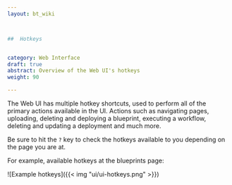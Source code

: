 ```yaml
---
layout: bt_wiki



##  Hotkeys


category: Web Interface
draft: true
abstract: Overview of the Web UI's hotkeys
weight: 90

---
```



The Web UI has multiple hotkey shortcuts, used to perform all of the primary actions available in the UI. Actions such as navigating pages, uploading, deleting and deploying a blueprint, executing a workflow, deleting and updating a deployment and much more.

Be sure to hit the `?` key to check the hotkeys available to you depending on the page you are at.

For example, available hotkeys at the blueprints page:


![Example hotkeys]({{< img "ui/ui-hotkeys.png" >}})
